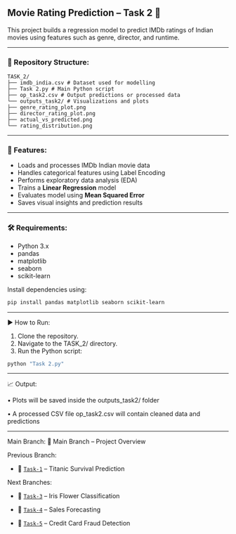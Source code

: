 ## Movie Rating Prediction – Task 2 🎥

This project builds a regression model to predict IMDb ratings of Indian movies using features such as genre, director, and runtime.

---

### 📁 Repository Structure:
```
TASK_2/
├── imdb_india.csv # Dataset used for modelling
├── Task 2.py # Main Python script
├── op_task2.csv # Output predictions or processed data
└── outputs_task2/ # Visualizations and plots
├── genre_rating_plot.png
├── director_rating_plot.png
├── actual_vs_predicted.png
└── rating_distribution.png
```

---

### 📌 Features:
* Loads and processes IMDb Indian movie data  
* Handles categorical features using Label Encoding  
* Performs exploratory data analysis (EDA)  
* Trains a **Linear Regression** model  
* Evaluates model using **Mean Squared Error**  
* Saves visual insights and prediction results

---

### 🛠️ Requirements:
* Python 3.x  
* pandas  
* matplotlib  
* seaborn  
* scikit-learn  

Install dependencies using:
```bash
pip install pandas matplotlib seaborn scikit-learn
```

---

▶️ How to Run:
1.	Clone the repository.
2.	Navigate to the TASK_2/ directory.
3.	Run the Python script:
```bash
python "Task 2.py"
```

---

📈 Output:

• Plots will be saved inside the outputs_task2/ folder

• A processed CSV file op_task2.csv will contain cleaned data and predictions

---

Main Branch:
🔗 Main Branch – Project Overview

Previous Branch:
* 🔁 [`Task-1`](https://github.com/rishibhardwaj90/CODSOFT-Rishi/tree/Task-1) – Titanic Survival Prediction

Next Branches:

* 🔁 [`Task-3`](https://github.com/rishibhardwaj90/CODSOFT-Rishi/tree/Task-3) – Iris Flower Classification

* 🔁 [`Task-4`](https://github.com/rishibhardwaj90/CODSOFT-Rishi/tree/Task-4) – Sales Forecasting

* 🔁 [`Task-5`](https://github.com/rishibhardwaj90/CODSOFT-Rishi/tree/Task-5) – Credit Card Fraud Detection  
